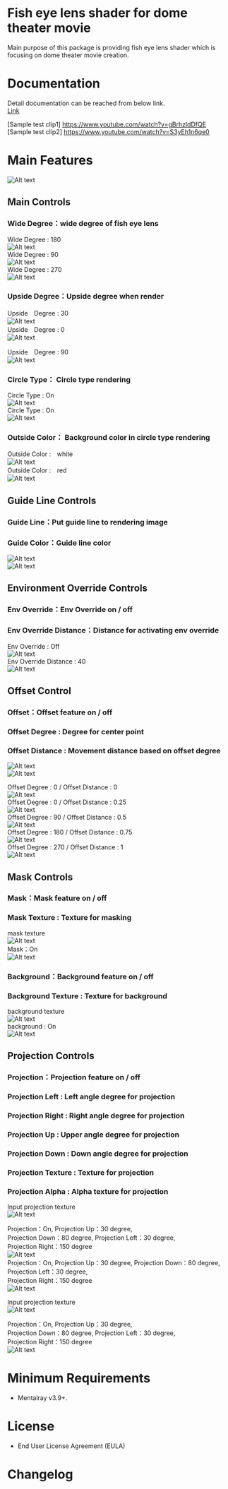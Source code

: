 # Fish eye lens shader for dome theater movie

Main purpose of this package is providing fish eye lens shader which is focusing on dome theater movie creation.

# Documentation

Detail documentation can be reached from below link.  
[Link](/docs/observatoryFishEyeShaderManual.pdf)

[Sample test clip1] https://www.youtube.com/watch?v=gBrhzldDfQE  
[Sample test clip2] https://www.youtube.com/watch?v=S3yEh1n6qe0  

# Main Features

![Alt text](/docs/images/observatoryFishEyeShader_UI.png)

## Main Controls

### Wide Degree：wide degree of fish eye lens

Wide Degree : 180  
![Alt text](/docs/images/01.png)  
Wide Degree : 90  
![Alt text](/docs/images/02.png)  
Wide Degree : 270  
![Alt text](/docs/images/03.png)  

### Upside Degree：Upside degree when render

Upside　Degree : 30  
![Alt text](/docs/images/04.png)  
Upside　Degree : 0  
![Alt text](/docs/images/05.png)  

Upside　Degree : 90  
![Alt text](/docs/images/06.png)  

### Circle Type： Circle type rendering

Circle Type : On  
![Alt text](/docs/images/07.png)  
Circle Type : On  
![Alt text](/docs/images/08.png)  

### Outside Color： Background color in circle type rendering

Outside Color :　white  
![Alt text](/docs/images/09.png)  
Outside Color :　red  
![Alt text](/docs/images/10.png)  
 
## Guide Line Controls
### Guide Line：Put guide line to rendering image
### Guide Color：Guide line color

![Alt text](/docs/images/11.png)  
![Alt text](/docs/images/12.png)  

## Environment Override Controls
### Env Override：Env Override on / off
### Env Override Distance：Distance for activating env override

Env Override : Off  
![Alt text](/docs/images/13.png)  
Env Override Distance : 40  
![Alt text](/docs/images/14.png)  

## Offset Control
### Offset：Offset feature on / off
### Offset Degree : Degree for center point
### Offset Distance : Movement distance based on offset degree

![Alt text](/docs/images/16.png)  
![Alt text](/docs/images/16.png)  

Offset Degree : 0 / Offset Distance : 0  
![Alt text](/docs/images/16.png)  
Offset Degree : 0 / Offset Distance : 0.25  
![Alt text](/docs/images/17.png)  
Offset Degree : 90 / Offset Distance : 0.5  
![Alt text](/docs/images/18.png)  
Offset Degree : 180 / Offset Distance : 0.75  
![Alt text](/docs/images/19.png)  
Offset Degree : 270 / Offset Distance : 1  
![Alt text](/docs/images/20.png)  

## Mask Controls
### Mask：Mask feature on / off
### Mask Texture : Texture for masking

mask texture  
![Alt text](/docs/images/21.png)  
Mask：On  
![Alt text](/docs/images/22.png)  

### Background：Background feature on / off
### Background Texture : Texture for background

background texture  
![Alt text](/docs/images/23.png)  
background : On  
![Alt text](/docs/images/24.png)  

## Projection Controls
### Projection：Projection feature on / off
### Projection Left : Left angle degree for projection
### Projection Right : Right angle degree for projection
### Projection Up : Upper angle degree for projection
### Projection Down : Down angle degree for projection
### Projection Texture : Texture for projection
### Projection Alpha : Alpha texture for projection

Input projection texture  
![Alt text](/docs/images/25.png)  

Projection：On, Projection Up：30 degree,  
Projection Down：80 degree, Projection Left：30 degree,  
Projection Right：150 degree  
![Alt text](/docs/images/26.png)  
Projection：On, Projection Up：30 degree, 
Projection Down：80 degree, Projection Left：30 degree,  
Projection Right：150 degree  
![Alt text](/docs/images/27.png)  

Input projection texture  
![Alt text](/docs/images/28.png)  

Projection：On, Projection Up：30 degree,  
Projection Down：80 degree, Projection Left：30 degree,  
Projection Right：150 degree  
![Alt text](/docs/images/29.png)  

# Minimum Requirements

* Mentalray v3.9+.

# License

* End User License Agreement (EULA)


# Changelog
